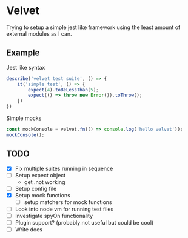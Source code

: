 # Velvet
Trying to setup a simple jest like framework using the least amount of external modules as I can. 

## Example

Jest like syntax
```js
describe('velvet test suite', () => {
    it('simple test', () => {
        expect(4).toBeLessThan(5);
        expect(() => throw new Error()).toThrow();
    })
})
```

Simple mocks
```js
const mockConsole = velvet.fn(() => console.log('hello velvet'));
mockConsole();
```

## TODO

- [x] Fix multiple suites running in sequence
- [ ] Setup expect object
  - get .not working
- [ ] Setup config file
- [x] Setup mock functions
  - [ ] setup matchers for mock functions
- [ ] Look into node vm for running test files
- [ ] Investigate spyOn functionality
- [ ] Plugin support? (probably not useful but could be cool)
- [ ] Write docs